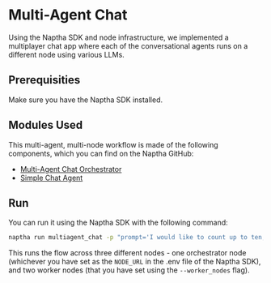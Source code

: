 # Multi-Agent Chat

Using the Naptha SDK and node infrastructure, we implemented a multiplayer chat app where each of the conversational agents runs on a different node using various LLMs.

## Prerequisities

Make sure you have the Naptha SDK installed. 

## Modules Used

This multi-agent, multi-node workflow is made of the following components, which you can find on the Naptha GitHub:

* [Multi-Agent Chat Orchestrator](https://github.com/NapthaAI/multiagent_chat)
* [Simple Chat Agent](https://github.com/NapthaAI/simple_chat_agent)

## Run

You can run it using the Naptha SDK with the following command:

```bash
naptha run multiagent_chat -p "prompt='I would like to count up to ten, one number at a time. ill start. one.'" --worker_nodes "http://node.naptha.ai:7001,http://node1.naptha.ai:7001"
```

This runs the flow across three different nodes - one orchestrator node (whichever you have set as the ```NODE_URL``` in the .env file of the Naptha SDK), and two worker nodes (that you have set using the ```--worker_nodes``` flag).
